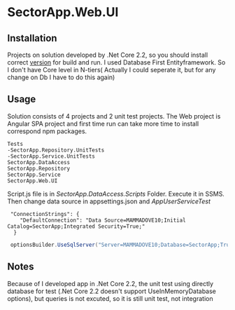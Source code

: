 # SectorApp.Web.UI



## Installation

Projects on solution developed by .Net Core 2.2, so you should install correct [version](https://dotnet.microsoft.com/download/visual-studio-sdks) for build and run. I used Database First Entityframework. So I don't have Core level in N-tiers( Actually I could seperate it, but for any change on Db I have to do this again)


## Usage

Solution consists of 4 projects and 2 unit test projects. The Web project is Angular SPA project and first time run can take more time to install correspond npm packages.

```
Tests
-SectorApp.Repository.UnitTests
-SectorApp.Service.UnitTests
SectorApp.DataAccess
SectorApp.Repository
SectorApp.Service
SectorApp.Web.UI
```
Script.js file is in _SectorApp.DataAccess.Scripts_ Folder. Execute it in SSMS. Then change data source in appsettings.json and _AppUserServiceTest_
```
 "ConnectionStrings": {
    "DefaultConnection": "Data Source=MAMMADOVE10;Initial Catalog=SectorApp;Integrated Security=True;"
  }
```
```C#
 optionsBuilder.UseSqlServer("Server=MAMMADOVE10;Database=SectorApp;Trusted_Connection=True;");
```
## Notes
Because of I developed app in .Net Core 2.2, the unit test using directly database for test (.Net Core 2.2 doesn't support UseInMemoryDatabase options), but queries is not excuted, so it is still unit test, not integration
